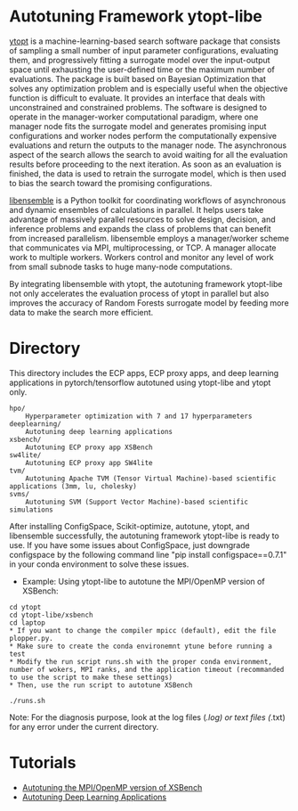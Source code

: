 # Autotuning Framework ytopt-libe
[ytopt](https://github.com/ytopt-team/ytopt.git) is a machine-learning-based search software package that consists of sampling a small number of input parameter configurations, evaluating them, and progressively fitting a surrogate model over the input-output space until exhausting the user-defined time or the maximum number of evaluations. The package is built based on Bayesian Optimization that solves any optimization problem and is especially useful when the objective function is difficult to evaluate. It provides an interface that deals with unconstrained and constrained problems. The software is designed to operate in the manager-worker computational paradigm, where one manager node fits the surrogate model and generates promising input configurations and worker nodes perform the computationally expensive evaluations and return the outputs to the manager node. The asynchronous aspect of the search allows the search to avoid waiting for all the evaluation results before proceeding to the next iteration. As soon as an evaluation is finished, the data is used to retrain the surrogate model, which is then used to bias the search toward the promising configurations.

[libensemble](https://github.com/ytopt-team/libensemble.git) is a Python toolkit for coordinating workflows of asynchronous and dynamic ensembles of calculations in parallel. It helps users take advantage of massively parallel resources to solve design, decision, and inference problems and expands the class of problems that can benefit from increased parallelism. libensemble employs a manager/worker scheme that communicates via MPI, multiprocessing, or TCP. A manager allocate work to multiple workers. Workers control and monitor any level of work from small subnode tasks to huge many-node computations.

By integrating libensemble with ytopt, the autotuning framework ytopt-libe not only accelerates the evaluation process of ytopt in parallel but also improves the accuracy of Random Forests surrogate model by feeding more data to make the search more efficient.

# Directory

This directory includes the ECP apps, ECP proxy apps, and deep learning applications in pytorch/tensorflow autotuned using ytopt-libe and ytopt only.

```
hpo/
    Hyperparameter optimization with 7 and 17 hyperparameters
deeplearning/
    Autotuning deep learning applications 
xsbench/
    Autotuning ECP proxy app XSBench
sw4lite/
    Autotuning ECP proxy app SW4lite
tvm/
    Autotuning Apache TVM (Tensor Virtual Machine)-based scientific applications (3mm, lu, cholesky)
svms/
    Autotuning SVM (Support Vector Machine)-based scientific simulations
```

After installing ConfigSpace, Scikit-optimize, autotune, ytopt, and libensemble successfully, the autotuning framework ytopt-libe is ready to use.
If you have some issues about ConfigSpace, just downgrade configspace by the following command line "pip install configspace==0.7.1" in your conda environment to solve these issues.

* Example: Using ytopt-libe to autotune the  MPI/OpenMP version of XSBench:
```
cd ytopt
cd ytopt-libe/xsbench
cd laptop
* If you want to change the compiler mpicc (default), edit the file plopper.py. 
* Make sure to create the conda environemnt ytune before running a test
* Modify the run script runs.sh with the proper conda environment, number of wokers, MPI ranks, and the application timeout (recommanded to use the script to make these settings)
* Then, use the run script to autotune XSBench 

./runs.sh
```

Note: For the diagnosis purpose, look at the log files (*.log) or text files (*.txt) for any error under the current directory.

# Tutorials

* [Autotuning the MPI/OpenMP version of XSBench](https://github.com/ytopt-team/ytopt-libensemble/tree/main/ytopt-libe-xsbench)
* [Autotuning Deep Learning Applications](https://github.com/ytopt-team/ytopt-libensemble/tree/develop1/ytopt-libe-deeplearning)

